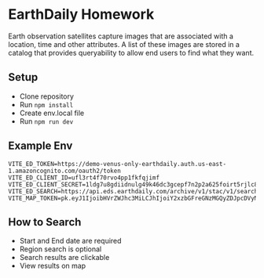 # EarthDaily Homework

Earth observation satellites capture images that are associated with a location, time and other attributes. A list of these images are stored in a catalog that provides queryability to allow end users to find what they want.

## Setup

- Clone repository
- Run `npm install`
- Create env.local file
- Run `npm run dev`

## Example Env

```
VITE_ED_TOKEN=https://demo-venus-only-earthdaily.auth.us-east-1.amazoncognito.com/oauth2/token
VITE_ED_CLIENT_ID=ufl3rt4f70rvo4pp1fkfqjimf
VITE_ED_CLIENT_SECRET=1ldg7u8gdiidnulg49k46dc3gcepf7n2p2a625foirt5rjlc88gt
VITE_ED_SEARCH=https://api.eds.earthdaily.com/archive/v1/stac/v1/search
VITE_MAP_TOKEN=pk.eyJ1IjoibHVrZWJhc3MiLCJhIjoiY2xzbGFreGNzMGQyZDJpcDVyNDY4Z2ZxeSJ9.qGYOFFBtrdQsr4BYcqjo4g
```

## How to Search

- Start and End date are required
- Region search is optional
- Search results are clickable
- View results on map
